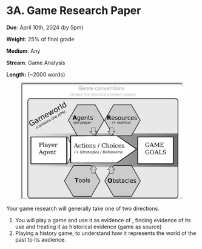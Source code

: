 # 3A. Game Research Paper

**Due**: April 10th, 2024 (by 5pm)

**Weight**: 25% of final grade

**Medium**: Any

**Stream**: Game Analysis

**Length:** (\~2000 words)

<figure><img src="../../../../.gitbook/assets/HPS Diagram (version 2.0 2022).png" alt=""><figcaption></figcaption></figure>

Your game research will generally take one of two directions.

1. You will play a game and use it as evidence of , finding evidence of its use and treating it as historical evidence (game as source)
2. Playing a history game, to understand how it represents the world of the past to its audience. &#x20;
